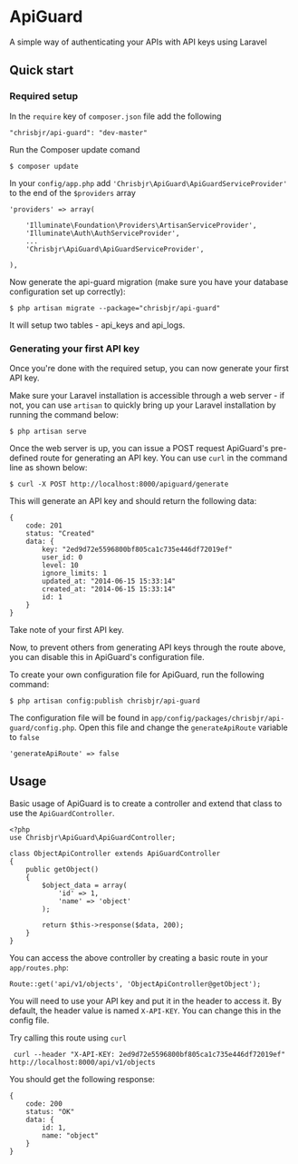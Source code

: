 ApiGuard
========

A simple way of authenticating your APIs with API keys using Laravel

## Quick start

### Required setup

In the `require` key of `composer.json` file add the following

    "chrisbjr/api-guard": "dev-master"

Run the Composer update comand

    $ composer update

In your `config/app.php` add `'Chrisbjr\ApiGuard\ApiGuardServiceProvider'` to the end of the `$providers` array

    'providers' => array(

        'Illuminate\Foundation\Providers\ArtisanServiceProvider',
        'Illuminate\Auth\AuthServiceProvider',
        ...
        'Chrisbjr\ApiGuard\ApiGuardServiceProvider',

    ),

Now generate the api-guard migration (make sure you have your database configuration set up correctly):

    $ php artisan migrate --package="chrisbjr/api-guard"

It will setup two tables - api_keys and api_logs.

### Generating your first API key

Once you're done with the required setup, you can now generate your first API key.

Make sure your Laravel installation is accessible through a web server - if not, you can use `artisan` to quickly bring up your Laravel installation by running the command below:

    $ php artisan serve

Once the web server is up, you can issue a POST request ApiGuard's pre-defined route for generating an API key. You can use `curl` in the command line as shown below:

    $ curl -X POST http://localhost:8000/apiguard/generate

This will generate an API key and should return the following data:

    {
        code: 201
        status: "Created"
        data: {
            key: "2ed9d72e5596800bf805ca1c735e446df72019ef"
            user_id: 0
            level: 10
            ignore_limits: 1
            updated_at: "2014-06-15 15:33:14"
            created_at: "2014-06-15 15:33:14"
            id: 1
        }
    }

Take note of your first API key.

Now, to prevent others from generating API keys through the route above, you can disable this in ApiGuard's configuration file.

To create your own configuration file for ApiGuard, run the following command:

    $ php artisan config:publish chrisbjr/api-guard

The configuration file will be found in `app/config/packages/chrisbjr/api-guard/config.php`. Open this file and change the `generateApiRoute` variable to `false`

    'generateApiRoute' => false

## Usage

Basic usage of ApiGuard is to create a controller and extend that class to use the `ApiGuardController`.

    <?php
    use Chrisbjr\ApiGuard\ApiGuardController;

    class ObjectApiController extends ApiGuardController
    {
        public getObject() 
        {
            $object_data = array(
                'id' => 1,
                'name' => 'object'
            );

            return $this->response($data, 200);
        }
    }
    
You can access the above controller by creating a basic route in your `app/routes.php`:

    Route::get('api/v1/objects', 'ObjectApiController@getObject');

You will need to use your API key and put it in the header to access it. By default, the header value is named `X-API-KEY`. You can change this in the config file.

Try calling this route using `curl`

     curl --header "X-API-KEY: 2ed9d72e5596800bf805ca1c735e446df72019ef" http://localhost:8000/api/v1/objects

You should get the following response:

    {
        code: 200
        status: "OK"
        data: {
            id: 1,
            name: "object"
        }
    }

